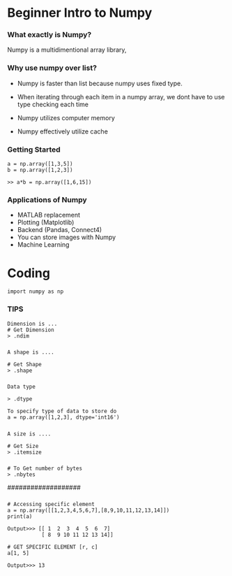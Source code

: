 # Beginner Intro to Numpy

### What exactly is Numpy?

 Numpy is a multidimentional array library,

### Why use numpy over list?
- Numpy is faster than list because numpy uses fixed type.

- When iterating through each item in a numpy array, we dont have to use type checking each time

- Numpy utilizes computer memory

- Numpy effectively utilize cache

### Getting Started 

    a = np.array([1,3,5])
    b = np.array([1,2,3])

    >> a*b = np.array([1,6,15])



### Applications of Numpy
- MATLAB replacement
- Plotting (Matplotlib)
- Backend (Pandas, Connect4)
- You can store images with Numpy
- Machine Learning


# Coding
    import numpy as np


### TIPS
    Dimension is ...
    # Get Dimension
    > .ndim

#####
    A shape is ....

    # Get Shape
    > .shape

#####
    Data type

    > .dtype 

    To specify type of data to store do 
    a = np.array([1,2,3], dtype='int16')

#####
    A size is ....

    # Get Size
    > .itemsize

#####
    # To Get number of bytes
    > .nbytes

###################


#####
    # Accessing specific element
    a = np.array([[1,2,3,4,5,6,7],[8,9,10,11,12,13,14]])
    print(a)

    Output>>> [[ 1  2  3  4  5  6  7]
               [ 8  9 10 11 12 13 14]]

    # GET SPECIFIC ELEMENT [r, c]
    a[1, 5]

    Output>>> 13

